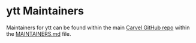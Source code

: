 # ytt Maintainers
Maintainers for ytt can be found within the main [Carvel GitHub repo](https://github.com/vmware-tanzu/carvel) within the [MAINTAINERS.md](https://github.com/vmware-tanzu/carvel/blob/develop/MAINTAINERS.md) file.

